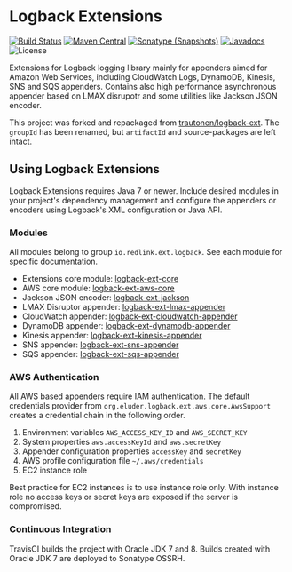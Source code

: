 Logback Extensions
==================

[![Build Status](https://img.shields.io/travis/redlink-gmbh/logback-ext.svg)](https://travis-ci.org/redlink-gmbh/logback-ext)
[![Maven Central](https://img.shields.io/maven-central/v/io.redlink.ext.logback/logback-ext.svg)](http://search.maven.org/#search%7Cga%7C1%7Cg%3A%22io.redlink.ext.logback%22)
[![Sonatype (Snapshots)](https://img.shields.io/nexus/s/https/oss.sonatype.org/io.redlink.ext.logback/logback-ext.svg)](https://oss.sonatype.org/#nexus-search;gav~io.redlink.ext.logback~logback-ext~~~)
[![Javadocs](https://www.javadoc.io/badge/io.redlink.ext.logback/logback-ext.svg)](https://www.javadoc.io/doc/io.redlink.ext.logback/logback-ext)
![License](https://img.shields.io/github/license/redlink-gmbh/logback-ext.svg)

Extensions for Logback logging library mainly for appenders aimed for Amazon Web Services,
including CloudWatch Logs, DynamoDB, Kinesis, SNS and SQS appenders. Contains also high
performance asynchronous appender based on LMAX disrupotr and some utilities like Jackson JSON
encoder.

This project was forked and repackaged from [trautonen/logback-ext](https://github.com/trautonen/logback-ext).
The `groupId` has been renamed, but `artifactId` and source-packages are left intact.

## Using Logback Extensions

Logback Extensions requires Java 7 or newer. Include desired modules in your project's
dependency management and configure the appenders or encoders using Logback's XML configuration
or Java API.


### Modules

All modules belong to group `io.redlink.ext.logback`. See each module for specific documentation.

* Extensions core module: [logback-ext-core](logback-ext-core/)
* AWS core module: [logback-ext-aws-core](logback-ext-aws-core/)
* Jackson JSON encoder: [logback-ext-jackson](logback-ext-jackson/)
* LMAX Disruptor appender: [logback-ext-lmax-appender](logback-ext-lmax-appender/)
* CloudWatch appender: [logback-ext-cloudwatch-appender](logback-ext-cloudwatch-appender/)
* DynamoDB appender: [logback-ext-dynamodb-appender](logback-ext-dynamodb-appender/)
* Kinesis appender: [logback-ext-kinesis-appender](logback-ext-kinesis-appender/)
* SNS appender: [logback-ext-sns-appender](logback-ext-sns-appender/)
* SQS appender: [logback-ext-sqs-appender](logback-ext-sqs-appender/)


### AWS Authentication

All AWS based appenders require IAM authentication. The default credentials provider from
`org.eluder.logback.ext.aws.core.AwsSupport` creates a credential chain in the following order.

1. Environment variables `AWS_ACCESS_KEY_ID` and `AWS_SECRET_KEY`
2. System properties `aws.accessKeyId` and `aws.secretKey`
3. Appender configuration properties `accessKey` and `secretKey`
4. AWS profile configuration file `~/.aws/credentials`
5. EC2 instance role

Best practice for EC2 instances is to use instance role only. With instance role no access keys or
secret keys are exposed if the server is compromised.


### Continuous Integration

TravisCI builds the project with Oracle JDK 7 and 8. Builds created with Oracle JDK 7 are deployed
to Sonatype OSSRH.
